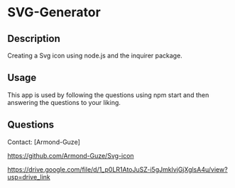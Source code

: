 # SVG-Generator

## Description
Creating a Svg icon using node.js and the inquirer package.

## Usage 
This app is used by following the questions using npm start and then answering the questions to your liking.

## Questions
Contact: [Armond-Guze]

https://github.com/Armond-Guze/Svg-icon

https://drive.google.com/file/d/1_p0LR1AtoJuSZ-i5gJmklvjGjXglsA4u/view?usp=drive_link


